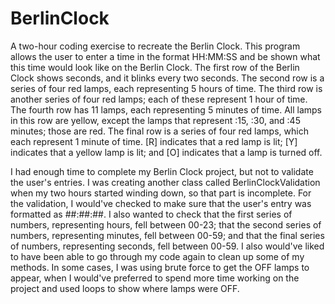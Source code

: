 # BerlinClock
A two-hour coding exercise to recreate the Berlin Clock.
This program allows the user to enter a time in the format HH:MM:SS and be shown what this time would look like on the Berlin Clock.
The first row of the Berlin Clock shows seconds, and it blinks every two seconds.
The second row is a series of four red lamps, each representing 5 hours of time.
The third row is another series of four red lamps; each of these represent 1 hour of time.
The fourth row has 11 lamps, each representing 5 minutes of time.  All lamps in this row are yellow, except the lamps that represent :15, :30, and :45 minutes; those are red.
The final row is a series of four red lamps, which each represent 1 minute of time.
[R] indicates that a red lamp is lit; [Y] indicates that a yellow lamp is lit; and [O] indicates that a lamp is turned off.

I had enough time to complete my Berlin Clock project, but not to validate the user's entries.  I was creating another class called BerlinClockValidation when my two hours started winding down, so that part is incomplete.
For the validation, I would've checked to make sure that the user's entry was formatted as ##:##:##.  I also wanted to check that the first series of numbers, representing hours, fell between 00-23; that the second series of numbers, representing minutes, fell between 00-59; and that the final series of numbers, representing seconds, fell between 00-59.
I also would've liked to have been able to go through my code again to clean up some of my methods.  In some cases, I was using brute force to get the OFF lamps to appear, when I would've preferred to spend more time working on the project and used loops to show where lamps were OFF.
